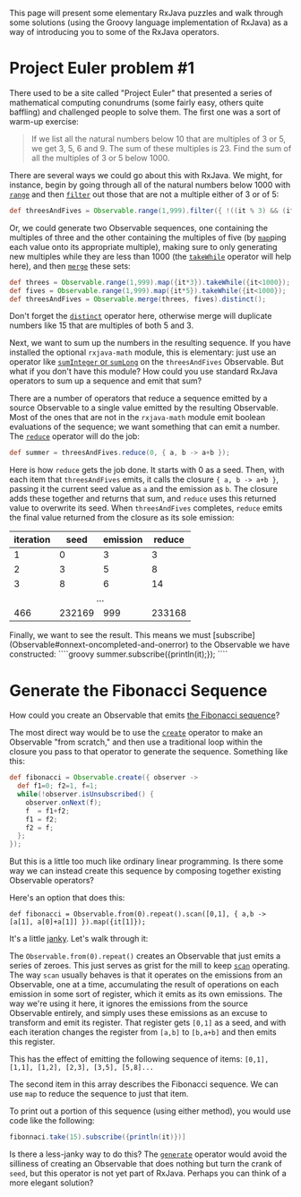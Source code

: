 This page will present some elementary RxJava puzzles and walk through some solutions (using the Groovy language implementation of RxJava) as a way of introducing you to some of the RxJava operators.

# Project Euler problem #1

There used to be a site called "Project Euler" that presented a series of mathematical computing conundrums (some fairly easy, others quite baffling) and challenged people to solve them. The first one was a sort of warm-up exercise:

> If we list all the natural numbers below 10 that are multiples of 3 or 5, we get 3, 5, 6 and 9. The sum of these multiples is 23. Find the sum of all the multiples of 3 or 5 below 1000.

There are several ways we could go about this with RxJava.  We might, for instance, begin by going through all of the natural numbers below 1000 with [`range`](Creating-Observables#range) and then [`filter`](Filtering-Observables#filter) out those that are not a multiple either of 3 or of 5:
````groovy
def threesAndFives = Observable.range(1,999).filter({ !((it % 3) && (it % 5)) });
````
Or, we could generate two Observable sequences, one containing the multiples of three and the other containing the multiples of five (by [`map`](https://github.com/Netflix/RxJava/wiki/Transforming-Observables#map)ping each value onto its appropriate multiple), making sure to only generating new multiples while they are less than 1000 (the [`takeWhile`](Conditional-and-Boolean-Operators#takewhile-and-takewhilewithindex) operator will help here), and then [`merge`](Combining-Observables#merge) these sets:
````groovy
def threes = Observable.range(1,999).map({it*3}).takeWhile({it<1000});
def fives = Observable.range(1,999).map({it*5}).takeWhile({it<1000});
def threesAndFives = Observable.merge(threes, fives).distinct();
````
Don't forget the [`distinct`](Filtering-Observables#distinct) operator here, otherwise merge will duplicate numbers like 15 that are multiples of both 5 and 3.

Next, we want to sum up the numbers in the resulting sequence. If you have installed the optional `rxjava-math` module, this is elementary: just use an operator like [`sumInteger` or `sumLong`](Mathematical-and-Aggregate-Operators#suminteger-sumlong-sumfloat-and-sumdouble) on the `threesAndFives` Observable. But what if you don't have this module? How could you use standard RxJava operators to sum up a sequence and emit that sum?

There are a number of operators that reduce a sequence emitted by a source Observable to a single value emitted by the resulting Observable. Most of the ones that are not in the `rxjava-math` module emit boolean evaluations of the sequence; we want something that can emit a number. The [`reduce`](Mathematical-and-Aggregate-Operators#reduce) operator will do the job:
````groovy
def summer = threesAndFives.reduce(0, { a, b -> a+b });
````
Here is how `reduce` gets the job done. It starts with 0 as a seed. Then, with each item that `threesAndFives` emits, it calls the closure `{ a, b -> a+b }`, passing it the current seed value as `a` and the emission as `b`. The closure adds these together and returns that sum, and `reduce` uses this returned value to overwrite its seed. When `threesAndFives` completes, `reduce` emits the final value returned from the closure as its sole emission:
<table>
 <thead>
  <tr><th>iteration</th><th>seed</th><th>emission</th><th>reduce</th></tr>
 </thead>
 <tbody>
  <tr><td>1</td><td>0</td><td>3</td><td>3</td></tr>
  <tr><td>2</td><td>3</td><td>5</td><td>8</td></tr>
  <tr><td>3</td><td>8</td><td>6</td><td>14</td></tr>
  <tr><td colspan="4"><center>&hellip;</center></td></tr>
  <tr><td>466</td><td>232169</td><td>999</td><td>233168</td></tr>
 </tbody>
</table>
Finally, we want to see the result. This means we must [subscribe](Observable#onnext-oncompleted-and-onerror) to the Observable we have constructed:
````groovy
summer.subscribe({println(it);});
````

# Generate the Fibonacci Sequence

How could you create an Observable that emits [the Fibonacci sequence](http://en.wikipedia.org/wiki/Fibonacci_number)?

The most direct way would be to use the [`create`](Creating-Observables#wiki-create) operator to make an Observable "from scratch," and then use a traditional loop within the closure you pass to that operator to generate the sequence. Something like this:
````groovy
def fibonacci = Observable.create({ observer ->
  def f1=0; f2=1, f=1;
  while(!observer.isUnsubscribed() {
    observer.onNext(f);
    f  = f1+f2;
    f1 = f2;
    f2 = f;
  };
});
````
But this is a little too much like ordinary linear programming. Is there some way we can instead create this sequence by composing together existing Observable operators?

Here's an option that does this:
````
def fibonacci = Observable.from(0).repeat().scan([0,1], { a,b -> [a[1], a[0]+a[1]] }).map({it[1]});
````
It's a little [janky](http://www.urbandictionary.com/define.php?term=janky). Let's walk through it:

The `Observable.from(0).repeat()` creates an Observable that just emits a series of zeroes. This just serves as grist for the mill to keep [`scan`](Transforming-Observables#scan) operating. The way `scan` usually behaves is that it operates on the emissions from an Observable, one at a time, accumulating the result of operations on each emission in some sort of register, which it emits as its own emissions. The way we're using it here, it ignores the emissions from the source Observable entirely, and simply uses these emissions as an excuse to transform and emit its register. That register gets `[0,1]` as a seed, and with each iteration changes the register from `[a,b]` to `[b,a+b]` and then emits this register.

This has the effect of emitting the following sequence of items: `[0,1], [1,1], [1,2], [2,3], [3,5], [5,8]...`

The second item in this array describes the Fibonacci sequence. We can use `map` to reduce the sequence to just that item.

To print out a portion of this sequence (using either method), you would use code like the following:
````groovy
fibonnaci.take(15).subscribe({println(it)})]
````

Is there a less-janky way to do this? The [`generate`](https://github.com/Netflix/RxJava/wiki/Phantom-Operators#generate-and-generateabsolutetime) operator would avoid the silliness of creating an Observable that does nothing but turn the crank of `seed`, but this operator is not yet part of RxJava.  Perhaps you can think of a more elegant solution?